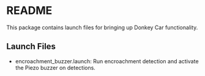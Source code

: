 # README #

This package contains launch files for bringing up Donkey Car functionality.

## Launch Files ##

* encroachment\_buzzer.launch: Run encroachment detection and activate the Piezo buzzer on detections.
